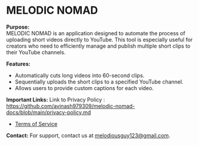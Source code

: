 # MELODIC NOMAD

**Purpose:**  
MELODIC NOMAD is an application designed to automate the process of uploading short videos directly to YouTube. This tool is especially useful for creators who need to efficiently manage and publish multiple short clips to their YouTube channels.

**Features:**
- Automatically cuts long videos into 60-second clips.
- Sequentially uploads the short clips to a specified YouTube channel.
- Allows users to provide custom captions for each video.

**Important Links:**
Link to Privacy Policy :  https://github.com/avinash979309/melodic-nomad-docs/blob/main/privacy-policy.md
- [Terms of Service](terms-of-service.md)

**Contact:**
For support, contact us at melodiousguy123@gmail.com.
